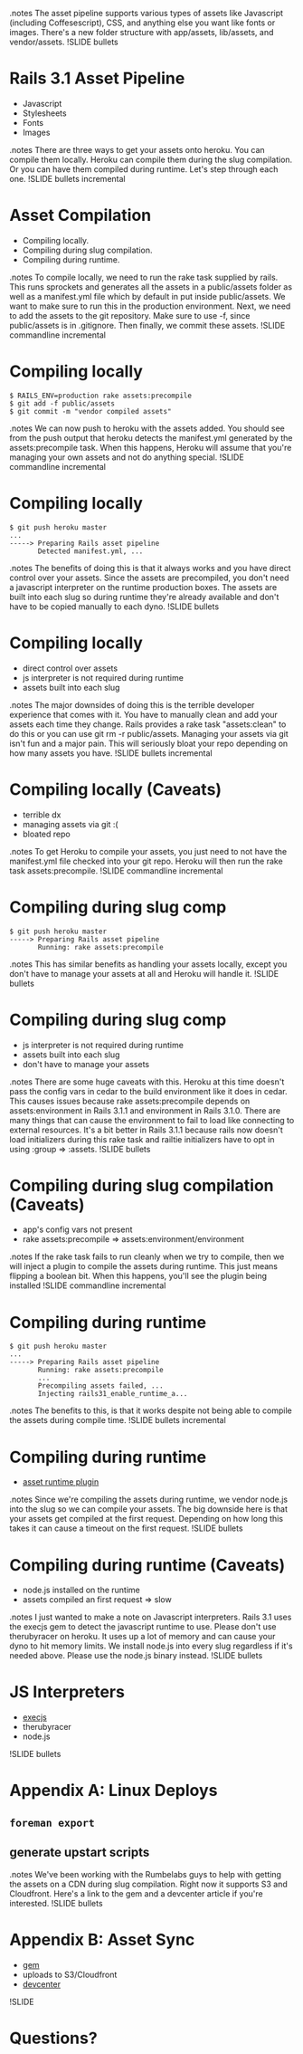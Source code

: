 .notes The asset pipeline supports various types of assets like Javascript (including Coffesescript), CSS, and anything else you want like fonts or images. There's a new folder structure with app/assets, lib/assets, and vendor/assets.
!SLIDE bullets
# Rails 3.1 Asset Pipeline #

* Javascript
* Stylesheets
* Fonts
* Images

.notes There are three ways to get your assets onto heroku. You can compile them locally. Heroku can compile them during the slug compilation. Or you can have them compiled during runtime. Let's step through each one.
!SLIDE bullets incremental
# Asset Compilation #

* Compiling locally.
* Compiling during slug compilation.
* Compiling during runtime.

.notes To compile locally, we need to run the rake task supplied by rails. This runs sprockets and generates all the assets in a public/assets folder as well as a manifest.yml file which by default in put inside public/assets. We want to make sure to run this in the production environment. Next, we need to add the assets to the git repository. Make sure to use -f, since public/assets is in .gitignore. Then finally, we commit these assets.
!SLIDE commandline incremental
# Compiling locally #

    $ RAILS_ENV=production rake assets:precompile
    $ git add -f public/assets
    $ git commit -m "vendor compiled assets"
    
.notes We can now push to heroku with the assets added. You should see from the push output that heroku detects the manifest.yml generated by the assets:precompile task. When this happens, Heroku will assume that you're managing your own assets and not do anything special.
!SLIDE commandline incremental
# Compiling locally #

    $ git push heroku master
    ...
    -----> Preparing Rails asset pipeline
           Detected manifest.yml, ...

.notes The benefits of doing this is that it always works and you have direct control over your assets. Since the assets are precompiled, you don't need a javascript interpreter on the runtime production boxes. The assets are built into each slug so during runtime they're already available and don't have to be copied manually to each dyno.
!SLIDE bullets
# Compiling locally #

* direct control over assets
* js interpreter is not required during runtime
* assets built into each slug

.notes The major downsides of doing this is the terrible developer experience that comes with it. You have to manually clean and add your assets each time they change. Rails provides a rake task "assets:clean" to do this or you can use git rm -r public/assets. Managing your assets via git isn't fun and a major pain. This will seriously bloat your repo depending on how many assets you have.
!SLIDE bullets incremental
# Compiling locally (Caveats) #

* terrible dx
* managing assets via git :(
* bloated repo

.notes To get Heroku to compile your assets, you just need to not have the manifest.yml file checked into your git repo. Heroku will then run the rake task assets:precompile.
!SLIDE commandline incremental
# Compiling during slug comp #

    $ git push heroku master
    -----> Preparing Rails asset pipeline
           Running: rake assets:precompile

.notes This has similar benefits as handling your assets locally, except you don't have to manage your assets at all and Heroku will handle it.
!SLIDE bullets
# Compiling during slug comp #

* js interpreter is not required during runtime
* assets built into each slug
* don't have to manage your assets

.notes There are some huge caveats with this. Heroku at this time doesn't pass the config vars in cedar to the build environment like it does in cedar. This causes issues because rake assets:precompile depends on assets:environment in Rails 3.1.1 and environment in Rails 3.1.0. There are many things that can cause the environment to fail to load like connecting to external resources. It's a bit better in Rails 3.1.1 because rails now doesn't load initializers during this rake task and railtie initializers have to opt in using :group => :assets.
!SLIDE bullets
# Compiling during slug compilation (Caveats) #

* app's config vars not present
* rake assets:precompile => assets:environment/environment

.notes If the rake task fails to run cleanly when we try to compile, then we will inject a plugin to compile the assets during runtime. This just means flipping a boolean bit. When this happens, you'll see the plugin being installed
!SLIDE commandline incremental
# Compiling during runtime #

    $ git push heroku master
    ...
    -----> Preparing Rails asset pipeline
           Running: rake assets:precompile
           ...
           Precompiling assets failed, ...
           Injecting rails31_enable_runtime_a...

.notes The benefits to this, is that it works despite not being able to compile the assets during compile time.
!SLIDE bullets incremental
# Compiling during runtime #

* [asset runtime plugin](https://github.com/hone/rails31_enable_runtime_asset_compilation)

.notes Since we're compiling the assets during runtime, we vendor node.js into the slug so we can compile your assets. The big downside here is that your assets get compiled at the first request. Depending on how long this takes it can cause a timeout on the first request.
!SLIDE bullets
# Compiling during runtime (Caveats) #

* node.js installed on the runtime
* assets compiled an first request => slow

.notes I just wanted to make a note on Javascript interpreters. Rails 3.1 uses the execjs gem to detect the javascript runtime to use. Please don't use therubyracer on heroku. It uses up a lot of memory and can cause your dyno to hit memory limits. We install node.js into every slug regardless if it's needed above. Please use the node.js binary instead.
!SLIDE bullets
# JS Interpreters #

* [execjs](https://github.com/sstephenson/execjs)
* therubyracer
* node.js

!SLIDE bullets
# Appendix A: Linux Deploys #

## `foreman export`
## generate upstart scripts

.notes We've been working with the Rumbelabs guys to help with getting the assets on a CDN during slug compilation. Right now it supports S3 and Cloudfront. Here's a link to the gem and a devcenter article if you're interested.
!SLIDE bullets
# Appendix B: Asset Sync #

* [gem](https://github.com/rumblelabs/asset_sync)
* uploads to S3/Cloudfront
* [devcenter](http://devcenter.heroku.com/articles/cdn-asset-host-rails31)

!SLIDE
# Questions?
